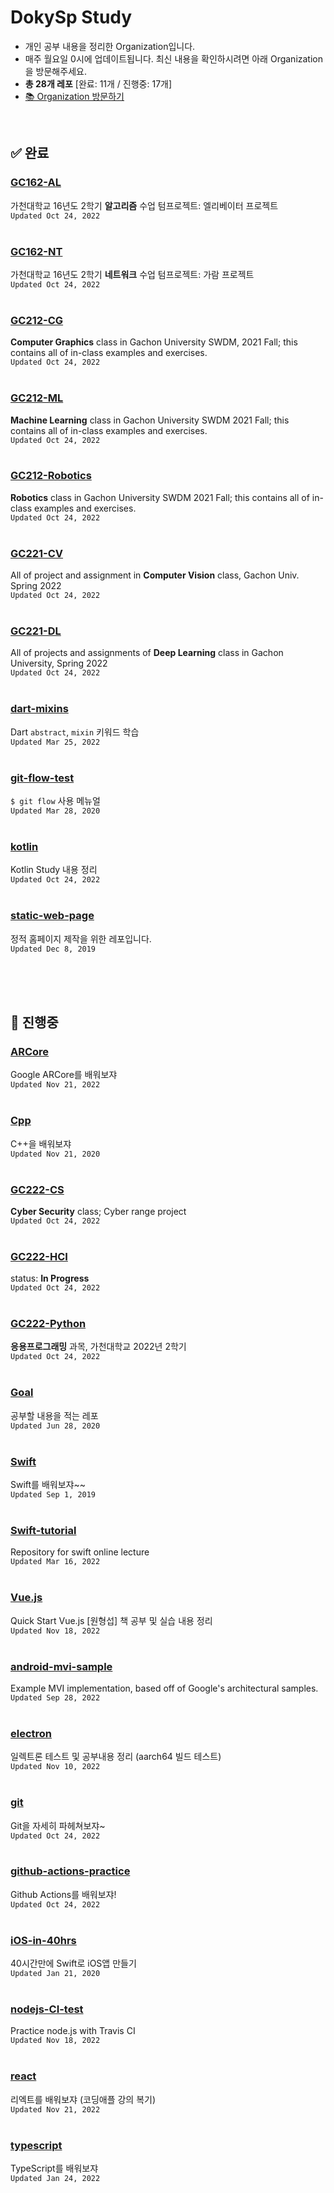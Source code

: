 # DokySp Study

- 개인 공부 내용을 정리한 Organization입니다.
- 매주 월요일 0시에 업데이트됩니다. 최신 내용을 확인하시려면 아래 Organization을 방문해주세요.
- **총 28개 레포** [완료: 11개 / 진행중: 17개]
- [📚 Organization 방문하기](https://github.com/DokySp-study)

<br>

## **✅ 완료**

### [GC162-AL](https://github.com/DokySp-study/GC162-AL)

 가천대학교 16년도 2학기 **알고리즘** 수업 텀프로젝트: 엘리베이터 프로젝트
<br>`Updated Oct 24, 2022`
<br><br>

### [GC162-NT](https://github.com/DokySp-study/GC162-NT)

 가천대학교 16년도 2학기 **네트워크** 수업 텀프로젝트: 가람 프로젝트
<br>`Updated Oct 24, 2022`
<br><br>

### [GC212-CG](https://github.com/DokySp-study/GC212-CG)

 **Computer Graphics** class in Gachon University SWDM, 2021 Fall; this contains all of in-class examples and exercises.
<br>`Updated Oct 24, 2022`
<br><br>

### [GC212-ML](https://github.com/DokySp-study/GC212-ML)

 **Machine Learning** class in Gachon University SWDM 2021 Fall; this contains all of in-class examples and exercises.
<br>`Updated Oct 24, 2022`
<br><br>

### [GC212-Robotics](https://github.com/DokySp-study/GC212-Robotics)

 **Robotics** class in Gachon University SWDM 2021 Fall; this contains all of in-class examples and exercises.
<br>`Updated Oct 24, 2022`
<br><br>

### [GC221-CV](https://github.com/DokySp-study/GC221-CV)

 All of project and assignment in **Computer Vision** class, Gachon Univ. Spring 2022
<br>`Updated Oct 24, 2022`
<br><br>

### [GC221-DL](https://github.com/DokySp-study/GC221-DL)

 All of projects and assignments of **Deep Learning** class in Gachon University, Spring 2022
<br>`Updated Oct 24, 2022`
<br><br>

### [dart-mixins](https://github.com/DokySp-study/dart-mixins)

 Dart `abstract`, `mixin` 키워드 학습
<br>`Updated Mar 25, 2022`
<br><br>

### [git-flow-test](https://github.com/DokySp-study/git-flow-test)

 `$ git flow` 사용 메뉴얼
<br>`Updated Mar 28, 2020`
<br><br>

### [kotlin](https://github.com/DokySp-study/kotlin)

 Kotlin Study 내용 정리
<br>`Updated Oct 24, 2022`
<br><br>

### [static-web-page](https://github.com/DokySp-study/static-web-page)

 정적 홈페이지 제작을 위한 레포입니다.
<br>`Updated Dec 8, 2019`
<br><br>

<br><br>

## **🚧 진행중**

### [ARCore](https://github.com/DokySp-study/ARCore)

Google ARCore를 배워보쟈
<br>`Updated Nov 21, 2022`
<br><br>

### [Cpp](https://github.com/DokySp-study/Cpp)

C++을 배워보쟈
<br>`Updated Nov 21, 2020`
<br><br>

### [GC222-CS](https://github.com/DokySp-study/GC222-CS)

**Cyber Security** class; Cyber range project
<br>`Updated Oct 24, 2022`
<br><br>

### [GC222-HCI](https://github.com/DokySp-study/GC222-HCI)

status: **In Progress**
<br>`Updated Oct 24, 2022`
<br><br>

### [GC222-Python](https://github.com/DokySp-study/GC222-Python)

**응용프로그래밍** 과목, 가천대학교 2022년 2학기
<br>`Updated Oct 24, 2022`
<br><br>

### [Goal](https://github.com/DokySp-study/Goal)

공부할 내용을 적는 레포
<br>`Updated Jun 28, 2020`
<br><br>

### [Swift](https://github.com/DokySp-study/Swift)

Swift를 배워보쟈~~
<br>`Updated Sep 1, 2019`
<br><br>

### [Swift-tutorial](https://github.com/DokySp-study/Swift-tutorial)

Repository for swift online lecture
<br>`Updated Mar 16, 2022`
<br><br>

### [Vue.js](https://github.com/DokySp-study/Vue.js)

Quick Start Vue.js [원형섭] 책 공부 및 실습 내용 정리
<br>`Updated Nov 18, 2022`
<br><br>

### [android-mvi-sample](https://github.com/DokySp-study/android-mvi-sample)

Example MVI implementation, based off of Google's architectural samples.
<br>`Updated Sep 28, 2022`
<br><br>

### [electron](https://github.com/DokySp-study/electron)

일렉트론 테스트 및 공부내용 정리 (aarch64 빌드 테스트)
<br>`Updated Nov 10, 2022`
<br><br>

### [git](https://github.com/DokySp-study/git)

Git을 자세히 파헤쳐보쟈~
<br>`Updated Oct 24, 2022`
<br><br>

### [github-actions-practice](https://github.com/DokySp-study/github-actions-practice)

Github Actions를 배워보쟈!
<br>`Updated Oct 24, 2022`
<br><br>

### [iOS-in-40hrs](https://github.com/DokySp-study/iOS-in-40hrs)

40시간만에 Swift로 iOS앱 만들기
<br>`Updated Jan 21, 2020`
<br><br>

### [nodejs-CI-test](https://github.com/DokySp-study/nodejs-CI-test)

Practice node.js with Travis CI
<br>`Updated Nov 18, 2022`
<br><br>

### [react](https://github.com/DokySp-study/react)

리엑트를 배워보쟈 (코딩애플 강의 복기)
<br>`Updated Nov 21, 2022`
<br><br>

### [typescript](https://github.com/DokySp-study/typescript)

TypeScript를 배워보쟈
<br>`Updated Jan 24, 2022`
<br><br>


